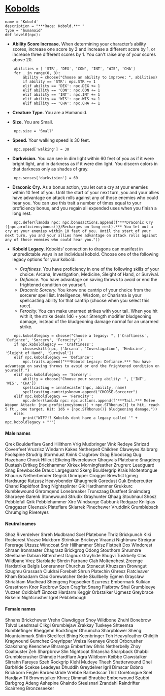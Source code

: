 # [Kobolds](../Creatures/Kobolds.md)

```
name = 'Kobold'
description = "***Race: Kobold.*** "
type = 'humanoid'
def level0(npc):
```

* **Ability Score Increase.** When determining your character’s ability scores, increase one score by 2 and increase a different score by 1, or increase three different scores by 1. You can't raise any of your scores above 20.

```
    abilities = [ 'STR', 'DEX', 'CON', 'INT', 'WIS', 'CHA']
    for _ in range(0, 3):
        ability = choose("Choose an ability to improve: ", abilities)
        if ability == 'STR': npc.STR += 1
        elif ability == 'DEX': npc.DEX += 1
        elif ability == 'CON': npc.CON += 1
        elif ability == 'INT': npc.INT += 1
        elif ability == 'WIS': npc.WIS += 1
        elif ability == 'CHA': npc.CHA += 1
```

* **Creature Type.** You are a Humanoid.

* **Size.** You are Small.

```
    npc.size = 'Small'
```

* **Speed.** Your walking speed is 30 feet.

```
    npc.speed['walking'] = 30
```

* **Darkvision.** You can see in dim light within 60 feet of you as if it were bright light, and in darkness as if it were dim light. You discern colors in that darkness only as shades of gray.

```
    npc.senses['darkvision'] = 60
```

* **Draconic Cry.** As a bonus action, you let out a cry at your enemies within 10 feet of you. Until the start of your next turn, you and your allies have advantage on attack rolls against any of those enemies who could hear you. You can use this trait a number of times equal to your proficiency bonus, and you regain all expended uses when you finish a long rest.

```
    npc.defer(lambda npc: npc.bonusactions.append(f"***Draconic Cry ({npc.proficiencybonus()}/Recharges on long rest).*** You let out a cry at your enemies within 10 feet of you. Until the start of your next turn, you and your allies have advantage on attack rolls against any of those enemies who could hear you."))
```

* **Kobold Legacy.** Kobolds’ connection to dragons can manifest in unpredictable ways in an individual kobold. Choose one of the following legacy options for your kobold:

    * *Craftiness.* You have proficiency in one of the following skills of your choice: Arcana, Investigation, Medicine, Sleight of Hand, or Survival.
    * *Defiance.* You have advantage on saving throws to avoid or end the frightened condition on yourself.
    * *Draconic Sorcery.* You know one cantrip of your choice from the sorcerer spell list. Intelligence, Wisdom, or Charisma is your spellcasting ability for that cantrip (choose when you select this race).
    * *Ferocity.* You can make unarmed strikes with your tail. When you hit with it, the strike deals 1d6 + your Strength modifier bludgeoning damage, instead of the bludgeoning damage normal for an unarmed strike.

```
    npc.koboldlegacy = choose("Choose a legacy: ", ['Craftiness', 'Defiance', 'Sorcery', 'Ferocity'])
    if npc.koboldlegacy == 'Craftiness':
        chooseskill(npc, ['Arcana', 'Investigation', 'Medicine', 'Sleight of Hand', 'Survival'])
    elif npc.koboldlegacy == 'Defiance':
        npc.traits.append("***Kobold Legacy: Defiance.*** You have advantage on saving throws to avoid or end the frightened condition on yourself.")
    elif npc.koboldlegacy == 'Sorcery':
        ability = choose("Choose your socery ability: ", ['INT', 'WIS', 'CHA'])
        spellcasting = innatecaster(npc, ability, name)
        spellcasting.cantripsknown.append("CHOOSE-Sorcerer")
    elif npc.koboldlegacy == 'Ferocity':
        npc.defer(lambda npc: npc.actions.append(f"***Tail.*** Melee Weapon Attack: {npc.proficiencybonus() + npc.STRbonus()} to hit, reach 5 ft., one target. Hit: 1d6 + {npc.STRbonus()} bludgeoning damage."))
    else:
        print("WTF?!? Kobolds dont have a legacy called '" + npc.koboldlegacy + "'")
```

#### Male names
Qrek Boulderflare
Gand Hillthorn
Vrig Mudbringer
Vink Redeye
Shrizad Covenfeet
Vruzrisz Windarm
Kakes Netherpelt
Children Claweyes
Xalbrarg Foolspine
Strudrig Stormdust
Knink Cragbrow
Grag Bloodcrag
Qug Hazebane
Chosk Hillcut
Etkeing Rivercleaver
Qhogvais Platebane
Snagdeeg Dustash
Dritkeg Brickhammer
Xirkex Morningfeather
Zrugrerc Leadguard
Snag Brewbuckle
Drauc Largeguard
Skerg Bouldergrip
Krais Moltentongue
Khaurus Netherbender
Gegisk Dimripper
Crogger Brewfist
Igmeg Hardsurge
Kutzusz Heavybender
Qhaugmeik Goredust
Guk Embercutter
Qhand Rapidfoot
Breg Nightsplinter
Gik Hardhammer
Grukkurc Rumblewound
Ghromqend Lonebreaker
Trunszaag Dustfeet
Snaimdarg Sharpeye
Garenk Stonewound
Strudix Grayhunter
Qhaag Stoutmaul
Shosz Pebblefall
Qrik Pebblehammer
Xirc Windsurge
Gubbunk Redgaze
Knilgias Craggazer
Cleenzuk Plateflare
Skiarrek Pinechewer
Vruddink Grumbleback
Chrumging Rivereyes

#### Neutral names
Shoz Riverdelver
Shreh Mudbrand
Scel Platebone
Thriz Brickpunch
Kiki Rockcrest
Vrazse Mukborn
Strimkan Brickeye
Vraanzi Nightmaw
Streigrur Forerage
Utzusz Windcoat
Snir Hillhammer
Shisz Fistbelt
Dox Windcrest
Shraan Ironmaster
Chagrasz Brickgrog
Odong Stouthorn
Shrumzre Steelbane
Dabian Bitterchest
Dagnux Grayhide
Shugvi Tuskbelly
Clas Wildbane
Vrez Starblade
Shrein Farbane
Clah Moltenchest
Zreenge Hardstrike
Belgis Lonerunner
Churchus Stonecut
Khuzszan Browngut
Szugmu Grassash
Cluldrai Forebelt
Shrun Platechin
Ghresz Flatcleaver
Kham Broadarm
Clax Gorewatcher
Gede Skullbelly
Egmen Grayclaw
Shrialdam Mudhead
Shengeng Fogseeker
Szurresz Embermark
Kulkian Grassthorn
Knor Redbrow
Szen Cragfist
Snang Flatbrow
Shal Grumbleeye
Vuzzen Coldbluff
Einzosz Hardarm
Keggir Orbstalker
Ugmesz Greybrace
Birkeim Nightcrusher
Igrel Pebblebough

#### Female names
Shnahs Brickchewer
Vrehn Clawdigger
Shoy Wildbone
Zhuhl Bonebrow
Tolvol Leadmaul
Clikgi Grumblejaw
Zrakkay Tuskeye
Shteemsa Rumblefinger
Bheggehn Rockfinger
Ghrumcha Sharpblower
Sheng Mountainmark
Shtin Steelfeet
Bhing Keenbringer
Toh Heavyfeather
Childjih Kragwound
Gumchez Greyripper
Vrelza Keeneye
Ghobi Orbcrusher
Szakshang Keenchew
Bhramga Emberflaw
Ghris Netherbelly
Zhoy Coalbuster
Zeh Sharpbrow
Slin Nightcoat
Shtansha Sharpback
Ghabbi Grumblecrusher
Dhimdje Hardflare
Agra Wildborn
Keibbe Clawstalker
Slirrahn Fareyes
Szeh Rockgrip
Klehl Mudeye
Theeh Shatterwound
Dhel Barbhide
Scekse Leadeyes
Dhuddih Greydelver
Igril Dimscar
Bobno Brickborn
Eeglei Barbedstride
Vrebbe Barbedscar
Thiz Goretongue
Snel Hardjaw
Til Brownstalker
Khnez Dimmail
Bhrubbe Emberwound
Szubbi Barbgrog
Adeng Ashspine
Ghaindo Steelsnarl
Zrandahl Raindrifter
Scairreng Bronzeseeker
